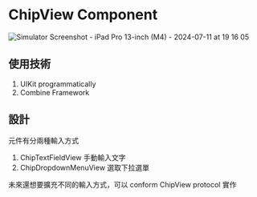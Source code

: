 # ChipView Component
![Simulator Screenshot - iPad Pro 13-inch (M4) - 2024-07-11 at 19 16 05](https://github.com/itswanlun/ChipView/assets/92242060/a22f37dc-413e-411d-b638-d88097f9ac34)

## 使用技術
1. UIKit programmatically
2. Combine Framework

## 設計
元件有分兩種輸入方式

1. ChipTextFieldView 手動輸入文字
2. ChipDropdownMenuView 選取下拉選單

未來還想要擴充不同的輸入方式，可以 conform ChipView protocol 實作
